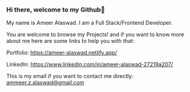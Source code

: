 ### Hi there, welcome to my Github👋
My name is Ameer Alaswad. I am a Full Stack/Frontend Developer.

You are welcome to browse my Projects! and if you want to know more about me here are some links to help you with that:

Portfolio: https://ameer-alaswad.netlify.app/

LinkedIn: https://www.linkedin.com/in/ameer-alaswad-27219a207/

This is my email if you want to contact me directly: ammeer.z.alaswad@gmail.com
<!--
**Ameer-Alaswad/Ameer-Alaswad** is a ✨ _special_ ✨ repository because its `README.md` (this file) appears on your GitHub profile.

Here are some ideas to get you started:

- 🔭 I’m currently working on ...
- 🌱 I’m currently learning ...
- 👯 I’m looking to collaborate on ...
- 🤔 I’m looking for help with ...
- 💬 Ask me about ...
- 📫 How to reach me: ...
- 😄 Pronouns: ...
- ⚡ Fun fact: ...
-->
